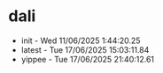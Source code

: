 # dali 
- init - Wed 11/06/2025  1:44:20.25 
- latest - Tue 17/06/2025 15:03:11.84 
- yippee - Tue 17/06/2025 21:40:12.61 
